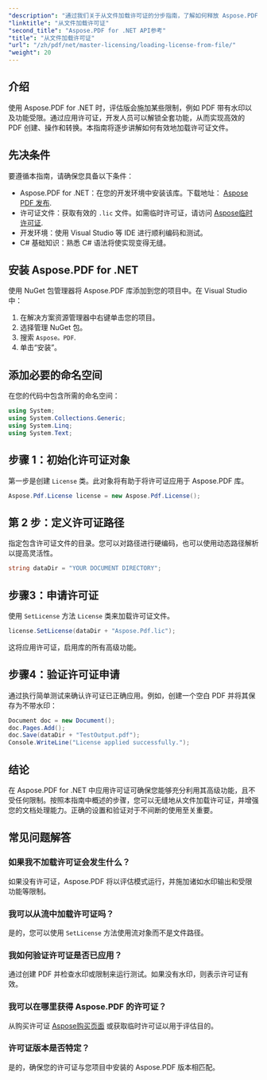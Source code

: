 ```yaml
---
"description": "通过我们关于从文件加载许可证的分步指南，了解如何释放 Aspose.PDF for .NET 的全部潜力。"
"linktitle": "从文件加载许可证"
"second_title": "Aspose.PDF for .NET API参考"
"title": "从文件加载许可证"
"url": "/zh/pdf/net/master-licensing/loading-license-from-file/"
"weight": 20
---
```


## 介绍  

使用 Aspose.PDF for .NET 时，评估版会施加某些限制，例如 PDF 带有水印以及功能受限。通过应用许可证，开发人员可以解锁全套功能，从而实现高效的 PDF 创建、操作和转换。本指南将逐步讲解如何有效地加载许可证文件。  

## 先决条件  

要遵循本指南，请确保您具备以下条件：  

- Aspose.PDF for .NET：在您的开发环境中安装该库。下载地址： [Aspose PDF 发布](https://releases。aspose.com/pdf/net/).  
- 许可证文件：获取有效的 `.lic` 文件。如需临时许可证，请访问 [Aspose临时许可证](https://purchase。aspose.com/temporary-license/).  
- 开发环境：使用 Visual Studio 等 IDE 进行顺利编码和测试。  
- C# 基础知识：熟悉 C# 语法将使实现变得无缝。  

## 安装 Aspose.PDF for .NET  
使用 NuGet 包管理器将 Aspose.PDF 库添加到您的项目中。在 Visual Studio 中：  
1. 在解决方案资源管理器中右键单击您的项目。  
2. 选择管理 NuGet 包。  
3. 搜索 `Aspose。PDF`.  
4. 单击“安装”。  

## 添加必要的命名空间  
在您的代码中包含所需的命名空间：  

```csharp
using System;
using System.Collections.Generic;
using System.Linq;
using System.Text;
```  

## 步骤 1：初始化许可证对象  

第一步是创建 `License` 类。此对象将有助于将许可证应用于 Aspose.PDF 库。  

```csharp
Aspose.Pdf.License license = new Aspose.Pdf.License();
```  

## 第 2 步：定义许可证路径  

指定包含许可证文件的目录。您可以对路径进行硬编码，也可以使用动态路径解析以提高灵活性。  

```csharp
string dataDir = "YOUR DOCUMENT DIRECTORY";
```  

## 步骤3：申请许可证  

使用 `SetLicense` 方法 `License` 类来加载许可证文件。  

```csharp
license.SetLicense(dataDir + "Aspose.Pdf.lic");
```  

这将应用许可证，启用库的所有高级功能。  

## 步骤4：验证许可证申请  

通过执行简单测试来确认许可证已正确应用。例如，创建一个空白 PDF 并将其保存为不带水印：  

```csharp
Document doc = new Document();
doc.Pages.Add();
doc.Save(dataDir + "TestOutput.pdf");
Console.WriteLine("License applied successfully.");
```  

## 结论  

在 Aspose.PDF for .NET 中应用许可证可确保您能够充分利用其高级功能，且不受任何限制。按照本指南中概述的步骤，您可以无缝地从文件加载许可证，并增强您的文档处理能力。正确的设置和验证对于不间断的使用至关重要。  

## 常见问题解答  

### 如果我不加载许可证会发生什么？  
如果没有许可证，Aspose.PDF 将以评估模式运行，并施加诸如水印输出和受限功能等限制。  

### 我可以从流中加载许可证吗？  
是的，您可以使用 `SetLicense` 方法使用流对象而不是文件路径。  

### 我如何验证许可证是否已应用？  
通过创建 PDF 并检查水印或限制来运行测试。如果没有水印，则表示许可证有效。  

### 我可以在哪里获得 Aspose.PDF 的许可证？  
从购买许可证 [Aspose购买页面](https://purchase.aspose.com/buy) 或获取临时许可证以用于评估目的。  

### 许可证版本是否特定？  
是的，确保您的许可证与您项目中安装的 Aspose.PDF 版本相匹配。